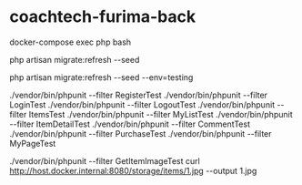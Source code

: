 # coachtech-furima-back

docker-compose exec php bash

php artisan migrate:refresh --seed

php artisan migrate:refresh --seed --env=testing

./vendor/bin/phpunit --filter RegisterTest
./vendor/bin/phpunit --filter LoginTest
./vendor/bin/phpunit --filter LogoutTest
./vendor/bin/phpunit --filter ItemsTest
./vendor/bin/phpunit --filter MyListTest
./vendor/bin/phpunit --filter ItemDetailTest
./vendor/bin/phpunit --filter CommentTest
./vendor/bin/phpunit --filter PurchaseTest
./vendor/bin/phpunit --filter MyPageTest

./vendor/bin/phpunit --filter GetItemImageTest
curl http://host.docker.internal:8080/storage/items/1.jpg --output 1.jpg